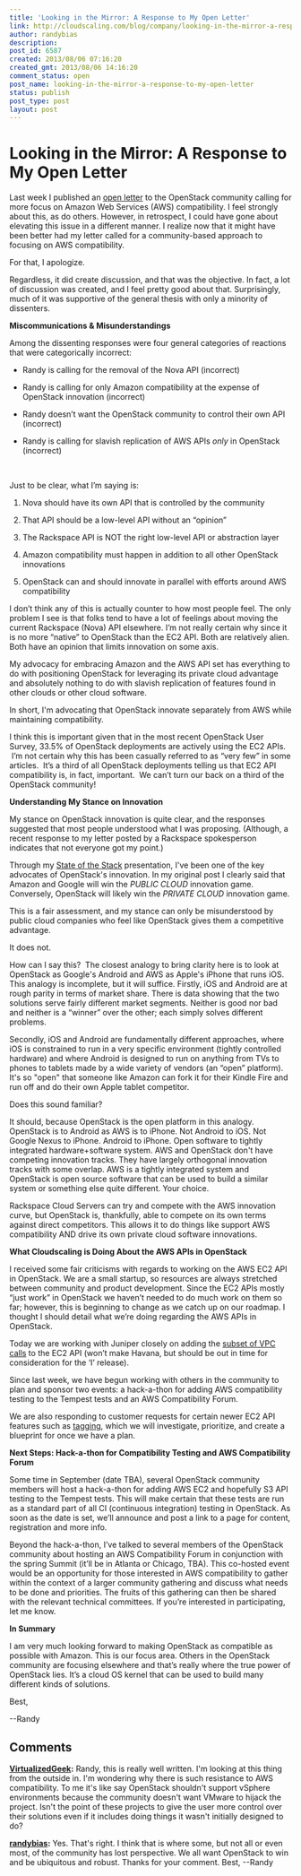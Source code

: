 ```yaml
---
title: 'Looking in the Mirror: A Response to My Open Letter'
link: http://cloudscaling.com/blog/company/looking-in-the-mirror-a-response-to-my-open-letter/
author: randybias
description: 
post_id: 6587
created: 2013/08/06 07:16:20
created_gmt: 2013/08/06 14:16:20
comment_status: open
post_name: looking-in-the-mirror-a-response-to-my-open-letter
status: publish
post_type: post
layout: post
---
```


# Looking in the Mirror: A Response to My Open Letter

Last week I published an [open letter](/blog/cloud-computing/openstack-aws/) to the OpenStack community calling for more focus on Amazon Web Services (AWS) compatibility. I feel strongly about this, as do others. However, in retrospect, I could have gone about elevating this issue in a different manner. I realize now that it might have been better had my letter called for a community-based approach to focusing on AWS compatibility.

For that, I apologize.

Regardless, it did create discussion, and that was the objective. In fact, a lot of discussion was created, and I feel pretty good about that. Surprisingly, much of it was supportive of the general thesis with only a minority of dissenters.

**Miscommunications & Misunderstandings**

Among the dissenting responses were four general categories of reactions that were categorically incorrect:

  * Randy is calling for the removal of the Nova API (incorrect)

  * Randy is calling for only Amazon compatibility at the expense of OpenStack innovation (incorrect)

  * Randy doesn’t want the OpenStack community to control their own API (incorrect)

  * Randy is calling for slavish replication of AWS APIs *only* in OpenStack (incorrect)

 

Just to be clear, what I’m saying is:

  1. Nova should have its own API that is controlled by the community

  2. That API should be a low-level API without an “opinion”

  3. The Rackspace API is NOT the right low-level API or abstraction layer

  4. Amazon compatibility must happen in addition to all other OpenStack innovations

  5. OpenStack can and should innovate in parallel with efforts around AWS compatibility

I don’t think any of this is actually counter to how most people feel. The only problem I see is that folks tend to have a lot of feelings about moving the current Rackspace (Nova) API elsewhere. I’m not really certain why since it is no more “native” to OpenStack than the EC2 API. Both are relatively alien. Both have an opinion that limits innovation on some axis.

My advocacy for embracing Amazon and the AWS API set has everything to do with positioning OpenStack for leveraging its private cloud advantage and absolutely nothing to do with slavish replication of features found in other clouds or other cloud software.

In short, I'm advocating that OpenStack innovate separately from AWS while maintaining compatibility.

I think this is important given that in the most recent OpenStack User Survey, 33.5% of OpenStack deployments are actively using the EC2 APIs.  I’m not certain why this has been casually referred to as “very few” in some articles.  It’s a third of all OpenStack deployments telling us that EC2 API compatibility is, in fact, important.  We can’t turn our back on a third of the OpenStack community!

**Understanding My Stance on Innovation**

My stance on OpenStack innovation is quite clear, and the responses suggested that most people understood what I was proposing. (Although, a recent response to my letter posted by a Rackspace spokesperson indicates that not everyone got my point.)

Through my [State of the Stack](http://www.slideshare.net/randybias/state-of-the-stack-april-2013) presentation, I've been one of the key advocates of OpenStack's innovation. In my original post I clearly said that Amazon and Google will win the *PUBLIC CLOUD* innovation game. Conversely, OpenStack will likely win the *PRIVATE CLOUD* innovation game.

This is a fair assessment, and my stance can only be misunderstood by public cloud companies who feel like OpenStack gives them a competitive advantage.

It does not.

How can I say this?  The closest analogy to bring clarity here is to look at OpenStack as Google's Android and AWS as Apple's iPhone that runs iOS. This analogy is incomplete, but it will suffice. Firstly, iOS and Android are at rough parity in terms of market share. There is data showing that the two solutions serve fairly different market segments. Neither is good nor bad and neither is a “winner” over the other; each simply solves different problems.

Secondly, iOS and Android are fundamentally different approaches, where iOS is constrained to run in a very specific environment (tightly controlled hardware) and where Android is designed to run on anything from TVs to phones to tablets made by a wide variety of vendors (an “open” platform). It's so "open" that someone like Amazon can fork it for their Kindle Fire and run off and do their own Apple tablet competitor.

Does this sound familiar?

It should, because OpenStack is the open platform in this analogy. OpenStack is to Android as AWS is to iPhone. Not Android to iOS. Not Google Nexus to iPhone. Android to iPhone. Open software to tightly integrated hardware+software system. AWS and OpenStack don't have competing innovation tracks. They have largely orthogonal innovation tracks with some overlap. AWS is a tightly integrated system and OpenStack is open source software that can be used to build a similar system or something else quite different. Your choice.

Rackspace Cloud Servers can try and compete with the AWS innovation curve, but OpenStack is, thankfully, able to compete on its own terms against direct competitors. This allows it to do things like support AWS compatibility AND drive its own private cloud software innovations.

**What Cloudscaling is Doing About the AWS APIs in OpenStack**

I received some fair criticisms with regards to working on the AWS EC2 API in OpenStack. We are a small startup, so resources are always stretched between community and product development. Since the EC2 APIs mostly “just work” in OpenStack we haven’t needed to do much work on them so far; however, this is beginning to change as we catch up on our roadmap. I thought I should detail what we’re doing regarding the AWS APIs in OpenStack.

Today we are working with Juniper closely on adding the [subset of VPC calls](http://docs.aws.amazon.com/AWSEC2/latest/APIReference/ApiReference-query-CreateVpc.html) to the EC2 API (won’t make Havana, but should be out in time for consideration for the ‘I’ release).

Since last week, we have begun working with others in the community to plan and sponsor two events: a hack-a-thon for adding AWS compatibility testing to the Tempest tests and an AWS Compatibility Forum.

We are also responding to customer requests for certain newer EC2 API features such as [tagging](http://docs.aws.amazon.com/AWSEC2/latest/UserGuide/Using_Tags.html), which we will investigate, prioritize, and create a blueprint for once we have a plan.

**Next Steps: Hack-a-thon for Compatibility Testing and AWS Compatibility Forum** 

Some time in September (date TBA), several OpenStack community members will host a hack-a-thon for adding AWS EC2 and hopefully S3 API testing to the Tempest tests. This will make certain that these tests are run as a standard part of all CI (continuous integration) testing in OpenStack. As soon as the date is set, we’ll announce and post a link to a page for content, registration and more info.

Beyond the hack-a-thon, I’ve talked to several members of the OpenStack community about hosting an AWS Compatibility Forum in conjunction with the spring Summit (it’ll be in Atlanta or Chicago, TBA). This co-hosted event would be an opportunity for those interested in AWS compatibility to gather within the context of a larger community gathering and discuss what needs to be done and priorities. The fruits of this gathering can then be shared with the relevant technical committees. If you’re interested in participating, let me know.

**In Summary**

I am very much looking forward to making OpenStack as compatible as possible with Amazon. This is our focus area. Others in the OpenStack community are focusing elsewhere and that’s really where the true power of OpenStack lies. It’s a cloud OS kernel that can be used to build many different kinds of solutions.

Best,

\--Randy

## Comments

**[VirtualizedGeek](#3937 "2013-08-07 16:48:00"):** Randy, this is really well written. I'm looking at this thing from the outside in. I'm wondering why there is such resistance to AWS compatibility. To me it's like say OpenStack shouldn't support vSphere environments because the community doesn't want VMware to hijack the project. Isn't the point of these projects to give the user more control over their solutions even if it includes doing things it wasn't initially designed to do?

**[randybias](#3938 "2013-08-07 16:52:00"):** Yes. That's right. I think that is where some, but not all or even most, of the community has lost perspective. We all want OpenStack to win and be ubiquitous and robust. Thanks for your comment. Best, \--Randy

